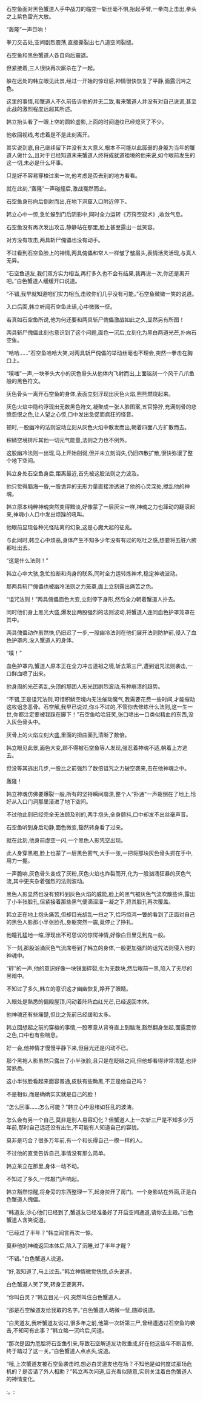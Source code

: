 
石空鱼面对黑色蟹道人手中战刀的临空一斩丝毫不惧,抬起手臂,一拳向上击出,拳头之上紫色雷光大放。

“轰隆”一声巨响！

拳刀交击处,空间剧烈震荡,直接撕裂出七八道空间裂缝。

石空鱼和黑色蟹道人各自向后震退。

但紧接着,三人很快再次厮杀在了一起。

躲在远处的韩立眼见此景,经过一开始的惊讶后,神情很快恢复了平静,面露沉吟之色。

这里的事情,和蟹道人不久前告诉他的并无二致,看来蟹道人并没有对自己说谎,甚至此战的激烈程度远超其所述。

韩立抬头看了一眼上空的圆轮虚影,上面的时间道纹已经熄灭了不少。

他收回视线,考虑着是不是此刻离开。

其实说到底,自己继续留下并没有太大意义,根本不可能以此孱弱的身躯为当年的蟹道人做什么,且对于已经知道未来蟹道人终将成就道祖境的他来说,如今眼前发生的这一切,未必是什么坏事。

只是好不容易穿梭过来一次,他考虑是否去别的地方看看。

就在此刻,“轰隆”一声碰撞后,激战戛然而止。

石空鱼身形向后倒射而出,在地下洞窟入口附近停下。

韩立心中一惊,急忙躲到门后阴影中,同时全力运转《万窍空寂术》,收敛气息。

石空鱼没有再次发出攻击,静静站在那里,脸上甚至露出一丝笑容。

对方没有攻击,两具斩尸傀儡也没有动手。

不过看到石空鱼脸上的神情,两具傀儡和常人一样皱了皱眉头,表情活灵活现,与真人无异。

“石空鱼道友,我们双方实力相当,再打多久也不会有结果,我再说一次,你还是离开吧。”白色蟹道人缓缓开口说道。

“不错,我早就知道咱们实力相当,击败你们几乎没有可能。”石空鱼微微一笑的说道。

入口后面,韩立听闻石空鱼此话,心中微微一怔。

若真如石空鱼所说,他为何还要和两具斩尸傀儡激战如此之久,显然另有所图！

两具斩尸傀儡此刻也意识到了这个问题,面色一沉后,立刻化为黑白两道光芒,扑向石空鱼。

“哈哈……”石空鱼哈哈大笑,对两具斩尸傀儡的举动丝毫也不理会,突然一拳击在胸口上。

“噗嗤”一声,一块拳头大小的灰色骨头从他体内飞射而出,上面铭刻一个风干八爪鱼般的黑色符文。

灰色骨头一离开石空鱼的身体,表面立刻浮现出灰色火焰,熊熊燃烧起来。

灰色火焰中隐约浮现出无数黑色符文,凝聚成一张人脸图案,五官狰狞,充满刻骨的悲愤怨恨之色,让人望之心惊,口中发出急促而疯狂的怪音。

顿时,一股幽冷的法则波动立刻从灰色火焰中散发而出,朝着四面八方扩散而去。

积鳞空境排斥其他一切元气能量,法则之力也不例外。

这股幽冷法则一出现,马上开始削弱,但并未立刻消失,仍旧四散扩散,很快弥漫了整个地下空间。

韩立身处石空鱼身后,距离最近,首先被这股法则之力波及。

他只觉得脑海一昏,一股诡异的无形力量直接渗透进了他的心灵深处,搅乱他的神魂。

韩立原本纯粹神魂突然变得黯淡,好像蒙了一层灰尘一样,神魂之力也躁动的翻滚起来,神魂小人口中发出烦躁的吼叫。

他眼前显现各种光怪陆离的幻象,这是心魔大起的征兆。

与此同时,韩立心中烦恶,身体产生不知多少年没有有过的呕吐之感,想要将五脏六腑都吐出去。

“这是什么法则！”

韩立心中大骇,急忙掐断和肉身的联系,同时全力运转炼神术,稳定神魂波动。

那两具斩尸傀儡也被幽冷法则之力笼罩,面上立刻露出痛苦之色。

“诅咒法则！”两具傀儡面色大变,立刻停下身形,然后全力朝着蟹道人扑去。

同时他们身上黑光大盛,爆发出两股强烈的法则波动,将蟹道人连同血色护罩笼罩在其中。

两具傀儡动作虽然快,仍旧迟了一步,一股幽冷法则在他们展开法则防护前,侵入了血色护罩内,没入蟹道人的身体。

“噗！”

血色护罩内,蟹道人原本正在全力冲击道祖之境,斩去第三尸,遭到诅咒法则袭击,一口鲜血喷了出来。

他身周的光芒紊乱,头顶的那团人形光团剧烈波动,有种崩溃的趋势。

“不错,正是诅咒法则,可惜积鳞空境内无法催动魔气,我需要花费一些时间,才能催动这枚诅念恶骨。石空解,我早已说过,你斗不过的,不管你去修炼什么法则,这一生一世,你都注定要被我踩在脚下！”石空鱼哈哈狂笑,张口喷出一口类似精血的东西,没入灰色骨头中。

灰骨上的火焰立刻大盛,里面的扭曲面孔清晰了数倍。

韩立眼见此景,面色大变,顾不得被石空鱼等人发现,强忍着神魂不适,朝着上方逃去。

但没等其逃出几步,一股比之前强烈了数倍诅咒之力破空袭来,击在他神魂之中。

轰隆！

韩立神魂仿佛要爆裂一般,所有的坚持瞬间崩溃,整个人“扑通”一声栽倒在了地上,恰好从入口门洞那里滚进了地下空间。

不过他此刻已经完全无法顾及别的,两手抱头,全身颤抖,口中却发不出丝毫声音。

石空鱼听到身后动静,面色微变,豁然转身看了过来。

就在此刻,他身前虚空一闪,一个黑色人影凭空出现。

此人身穿黑袍,脸上也蒙了一层黑色雾气,大手一张,一把将那块灰色骨头抓在手中,用力一握。

一声脆响,灰色骨头变成了灰粉,灰色火焰也炸裂而开,化为一股汹涌狂暴的灰色气流,其中更夹杂着强烈的法则波动。

黑色人影显然也没有预料到灰色火焰的威能,脸上的黑气被灰色气流吹散些许,露出了小半张脸孔,但紧接着那些黑气便滴溜溜一凝之下,将其脸孔再次覆盖。

韩立正在地上抱头痛苦,但却目光胡乱一扫之下,恰巧惊鸿一瞥的看到了正面对自己的黑色人影那小半张脸孔,身躯突然一震,竟停止了挣扎。

他瞳孔猛地一缩,浮现出不可思议的惊愕神情,好像白日里见到鬼一般。

下一刻,那股汹涌灰色气流席卷到了韩立的身体,一股更加强烈的诅咒法则侵入他的神魂中。

“砰”的一声,他的意识好像一块镜面碎裂,化为无数块,然后眼前一黑,陷入了无尽的黑暗中。

不知过了多久,韩立的意识这才幽幽恢复,睁开了眼睛。

入眼处是熟悉的偏殿屋顶,闪动着阵阵血红光芒,已经返回本体。

他神魂还有些痛楚,但比之先前已经缓和太多。

韩立回想起之前的穿梭的事情,一股寒意从背脊直上到脑海,豁然翻身坐起,面露震惊之色,口中也有些喘息。

好一会,他神情才慢慢平静下来,但目光还是闪动不已。

那个黑袍人影虽然只露出了小半张脸,且只是在眨眼之间,但他却看得非常清楚,也非常熟悉。

这小半张脸看起来面容普通,皮肤有些黝黑,不正是他自己吗？

不是相似,而是确确实实就是自己的脸！

“怎么回事……怎么可能？”韩立心中思绪如狂乱的波涛。

怎么会有另一个自己,莫非是别人易容幻化？但蟹道人上一次斩三尸是不知多少万年前,那时自己远还没有出生,不可能有人知道自己的容貌。

莫非是巧合？很多万年前,有一个和长得自己一模一样的人。

不过他的直觉告诉自己,事情没有那么简单。

韩立呆立在那里,身体一动不动。

不知过了多久,一阵敲门声响起。

韩立豁然惊醒,将身旁的东西整理一下,起身拉开了房门。一个身影站在外面,正是白色蟹道人傀儡。

“韩道友,沙心他们已经到了,蟹道友已经准备好了开启空间通道,请你去主殿。”白色蟹道人含笑说道。

“已经过了半年？”韩立闻言再次一惊。

莫非他的神魂返回本体后,陷入了沉睡,过了半年才醒？

“不错。”白色蟹道人说道。

“好,我知道了,马上过去。”韩立神情微觉恍惚,点头说道。

白色蟹道人笑了笑,转身正要离开。

“你叫白灵？”韩立目光一闪,突然叫住白色蟹道人。

“那是石空解道友给我取的名字。”白色蟹道人略微一怔,随即说道。

“白灵道友,我听蟹道友说过,很多年之前,他第一次斩第三尸,曾经遭遇过石空鱼的袭击,不知可有此事？”韩立略一沉吟后,问道。

“那次是因为厄脍将石空鱼引来,导致石空解道友功败垂成,好在他这些年不断苦修,终于踏过了这一关。”白色蟹道人点点头,说道。

“哦,上次蟹道友被石空鱼袭击时,想必白灵道友也在场？不知他是如何度过那场危机的？是否请了外人相助？”韩立再次问道,目光看似随意,实则关注着白色蟹道人的神情变化。

:。: